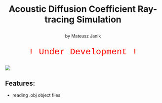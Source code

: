 # <p style="text-align:center"> Acoustic Diffusion Coefficient Ray-tracing Simulation</p>
<p style="text-align:center; ">by Mateusz Janik</p>

<p style="color:red;font-family:courier;font-size:200%;text-align:center"> ! Under Development !</p>

![](githubContent/demo.gif)

## Features:
- reading .obj object files


